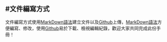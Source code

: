 #文件編寫方式
---
文件編寫方式使用[MarkDown語法](http://markdown.tw/)建立文件以及[Github](https://github.com/fuyuanli/nextvod-linux-manual)上傳，[MarkDown語法](http://markdown.tw/)方便編寫、修改，使用[Github](https://github.com/fuyuanli/nextvod-linux-manual)易於下載、檢視編輯紀錄，歡迎大家共同完成此份手冊！
